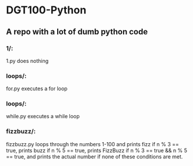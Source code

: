 # DGT100-Python
## A repo with a lot of dumb python code

### 1/: 
1.py does nothing

### loops/: 
for.py executes a for loop

### loops/: 
while.py executes a while loop

### fizzbuzz/: 
fizzbuzz.py loops through the numbers 1-100 and prints fizz if n % 3 == true, prints buzz if n % 5 == true, prints FizzBuzz if n % 3 == true && n % 5 == true, and prints the actual number if none of these conditions are met.
